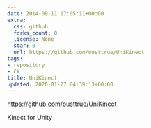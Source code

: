 ```yaml
---
date: 2014-09-11 17:05:11+00:00
extra:
  css: github
  forks_count: 0
  license: None
  star: 0
  url: https://github.com/ousttrue/UniKinect
tags:
- repository
- C#
title: UniKinect
updated: 2020-01-27 04:39:13+00:00
---
```


<https://github.com/ousttrue/UniKinect>

Kinect for Unity
